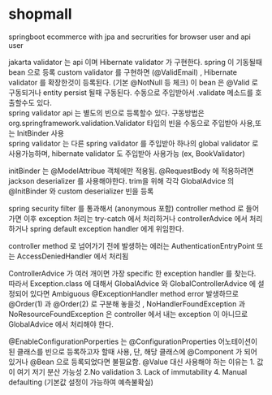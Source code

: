 # shopmall
springboot ecommerce with jpa and secrurities for browser user and api user 

jakarta validator 는 api 이며 Hibernate validator 가 구현한다. spring 이 기동될때 bean 으로 등록
custom validator 를 구현하면 (@ValidEmail) , Hibernate validator 를 확장한것이 등록된다. (기본 @NotNull 등 체크)
이 bean 은 @Valid 로 구동되거나 entity persist 될때 구동된다. 수동으로 주입받아서 .validate 메소드를 호출할수도 있다.  
spring validator api 는 별도의 빈으로 등록할수 있다. 구동방법은 org.springframework.validation.Validator 타입의 빈을 수동으로 주입받아 사용,또는 InitBinder 사용   
spring validator 는 다른 spring validator 를 주입받아 하나의 global validator 로 사용가능하며, hibernate validator 도 주입받아 사용가능 (ex, BookValidator)    
  
initBinder 는 @ModelAttribue 객체에만 적용됨. @RequestBody 에 적용하려면 jackson deserializer 를 사용해야한다. trim을 위해 각각 GlobalAdvice 의 @InitBinder 와 custom deserializer 빈을 등록
  
spring security filter 를 통과해서 (anonymous 포함) controller method 로 들어가면 이후 exception 처리는 try-catch 에서 처리하거나 controllerAdvice 에서 처리하거나 spring default exception handler 에게 위임한다.  
  
controller method 로 넘어가기 전에 발생하는 에러는 AuthenticationEntryPoint 또는 AccessDeniedHandler 에서 처리됨  
  
ControllerAdvice 가 여러 개이면 가장 specific 한 exception handler 를 찾는다. 따라서 Exception.class 에 대해서 GlobalAdvice 와 GlobalControllerAdvice 에 설정되어 있다면 Ambiguous @ExceptionHandler method error 발생하므로 @Order(1) 과 @Order(2) 로 구분해 놓을것 , NoHandlerFoundException 과 NoResourceFoundException 은 controller 에서 내는 exception 이 아니므로 GlobalAdvice 에서 처리해야 한다.
  
@EnableConfigurationPorperties 는 @ConfigurationProperties 어노테이션이 된 클래스를 빈으로 등록하고자 할때 사용, 단, 해당 클래스에 @Component 가 되어 있거나 @Bean 으로 등록되었다면 불필요함. @Value 대신 사용해야 하는 이유는 1. 값이 여기 저기 분산 가능성 2.No validation 3. Lack of immutability 4. Manual defaulting (기본값 설정이 가능하여 예측불확실)   





